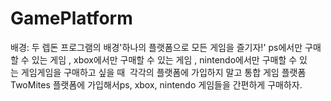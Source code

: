 # GamePlatform
배경: 두 렙돈 프로그램의 배경'하나의 플랫폼으로 모든 게임을 즐기자!' ps에서만 구매할 수 있는 게임 , xbox에서만 구매할 수 있는 게임 , nintendo에서만 구매할 수 있는 게임게임을 구매하고 싶을 때  각각의 플랫폼에 가입하지 말고 통합 게임 플랫폼  TwoMites 플랫폼에 가입해서ps, xbox, nintendo 게임들을 간편하게 구매하자.
